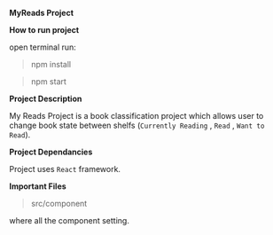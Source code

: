 **MyReads Project**


**How to run project**

open terminal run:
> npm install

> npm start

**Project Description**

My Reads Project is a book classification project which allows user to change book state between shelfs (`Currently Reading` , `Read` , `Want to Read`).
  
**Project Dependancies**

Project uses `React` framework.

**Important Files**

>src/component 

where all the component setting.